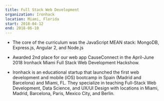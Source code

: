 ```yaml
---
title: Full Stack Web Development
organization: Ironhack
location: Miami, Florida
start: 2018-04-12
end: 2018-06-10
---
```


* The core of the curriculum was the JavaScript MEAN stack: MongoDB, Express.js, Angular 2, and Node.js

* Awarded 2nd place for our web app CauseConnect in the April-June 2018 Ironhack Miami Full Stack Web Development Hackshow.

* Ironhack is an educational startup that launched the first web development and mobile (iOS) bootcamp in Spain (Madrid and Barcelona) and Miami, FL. They specialize in teaching Full-Stack Web Development, Data Science, and UX/UI Design with locations in Miami, Madrid, Barcelona, Paris, Mexico City, and Berlin.